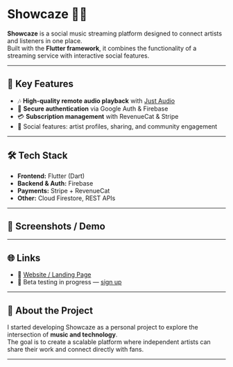 # Showcaze 🎵📱

**Showcaze** is a social music streaming platform designed to connect artists and listeners in one place.  
Built with the **Flutter framework**, it combines the functionality of a streaming service with interactive social features.  

---

## 🚀 Key Features
- 🎶 **High-quality remote audio playback** with [Just Audio](https://pub.dev/packages/just_audio)  
- 🔐 **Secure authentication** via Google Auth & Firebase  
- 💳 **Subscription management** with RevenueCat & Stripe  
- 👥 Social features: artist profiles, sharing, and community engagement  

---

## 🛠️ Tech Stack
- **Frontend:** Flutter (Dart)  
- **Backend & Auth:** Firebase  
- **Payments:** Stripe + RevenueCat  
- **Other:** Cloud Firestore, REST APIs  

---

## 📸 Screenshots / Demo

---

## 🌐 Links
- 🔗 [Website / Landing Page](https://info.showcaze.app)  
- 📱 Beta testing in progress — [sign up](https://showcaze.app)  

---

## 📌 About the Project
I started developing Showcaze as a personal project to explore the intersection of **music and technology**.  
The goal is to create a scalable platform where independent artists can share their work and connect directly with fans.  

---

